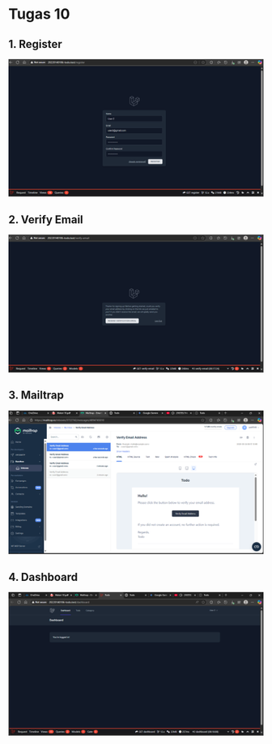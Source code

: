 # Tugas 10

## 1. Register

![Alt text](screenshoot/tugas10/image1.png)

## 2. Verify Email

![Alt text](screenshoot/tugas10/image2.png)

## 3. Mailtrap

![Alt text](screenshoot/tugas10/image3.png)

## 4. Dashboard

![Alt text](screenshoot/tugas10/image4.png)